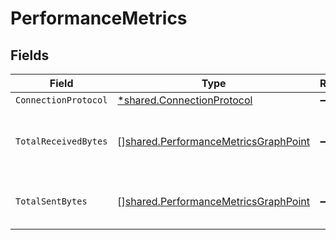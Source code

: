 # PerformanceMetrics


## Fields

| Field                                                                                               | Type                                                                                                | Required                                                                                            | Description                                                                                         |
| --------------------------------------------------------------------------------------------------- | --------------------------------------------------------------------------------------------------- | --------------------------------------------------------------------------------------------------- | --------------------------------------------------------------------------------------------------- |
| `ConnectionProtocol`                                                                                | [*shared.ConnectionProtocol](../../../pkg/models/shared/connectionprotocol.md)                      | :heavy_minus_sign:                                                                                  | N/A                                                                                                 |
| `TotalReceivedBytes`                                                                                | [][shared.PerformanceMetricsGraphPoint](../../../pkg/models/shared/performancemetricsgraphpoint.md) | :heavy_minus_sign:                                                                                  | Return a list of total received bytes per connection                                                |
| `TotalSentBytes`                                                                                    | [][shared.PerformanceMetricsGraphPoint](../../../pkg/models/shared/performancemetricsgraphpoint.md) | :heavy_minus_sign:                                                                                  | Return a list of total sent bytes per connection                                                    |
